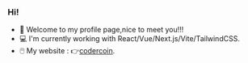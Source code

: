 ### Hi!

- 🥰 Welcome to my profile page,nice to meet you!!!
- 💻 I'm currently working with React/Vue/Next.js/Vite/TailwindCSS.
- 🖱️ My website : 👉[codercoin](https://codercoin.top).

